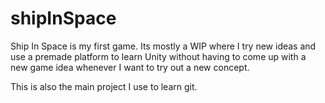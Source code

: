 # shipInSpace

Ship In Space is my first game. Its mostly a WIP where I try new ideas and use a premade platform to learn Unity without having to come up with a new game idea whenever I want to try out a new concept. 

This is also the main project I use to learn git.
